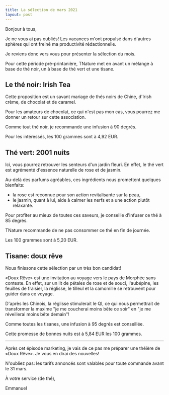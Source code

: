 ```yaml
---
title: La sélection de mars 2021
layout: post
---
```


Bonjour à tous,

Je ne vous ai pas oubliés! Les vacances m'ont propulsé dans d'autres sphères
qui ont freiné ma productivité rédactionnelle.

Je reviens donc vers vous pour présenter la sélection du mois.

Pour cette période pré-printanière, TNature met en avant un mélange à base
de thé noir, un à base de thé vert et une tisane.

## Le thé noir: Irish Tea

Cette proposition est un savant mariage de thés noirs de Chine, d'Irish crème, de chocolat et de caramel.

Pour les amateurs de chocolat, ce qui n'est pas mon cas, vous pourrez me
donner un retour sur cette association.

Comme tout thé noir, je recommande une infusion à 90 degrés.

Pour les intéressés, les 100 grammes sont à 4,92 EUR.

## Thé vert: 2001 nuits

Ici, vous pourrez retrouver les senteurs d'un jardin fleuri. En effet, le
thé vert est agrémenté d'essence naturelle de rose et de jasmin.

Au-delà des parfums agréables, ces ingrédients nous promettent quelques
bienfaits:

- la rose est reconnue pour son action revitalisante sur la peau,
- le jasmin, quant à lui, aide à calmer les nerfs et a une action plutôt
  relaxante.

Pour profiter au mieux de toutes ces saveurs, je conseille d'infuser ce thé à
85 degrés.

TNature recommande de ne pas consommer ce thé en fin de journée.

Les 100 grammes sont à 5,20 EUR.

## Tisane: doux rêve

Nous finissons cette sélection par un très bon candidat!

«Doux Rêve» est une invitation au voyage vers le pays de Morphée sans
conteste. En effet, sur un lit de pétales de rose et de souci, l'aubépine,
les feuilles de fraisier, la réglisse, le tilleul et la camomille se
retrouvent pour guider dans ce voyage.

D'après les Chinois, la réglisse stimulerait le QI, ce qui nous permettrait
de transformer la maxime "je me coucherai moins bête ce soir" en "je me
réveillerai moins bête demain"!

Comme toutes les tisanes, une infusion à 95 degrés est conseillée.

Cette promesse de bonnes nuits est à 5,84 EUR les 100 grammes.

---

Après cet épisode marketing, je vais de ce pas me préparer une théière de
«Doux Rêve». Je vous en dirai des nouvelles!

N'oubliez pas: les tarifs annoncés sont valables pour toute commande avant
le 31 mars.

À votre service (de thé),

Emmanuel
